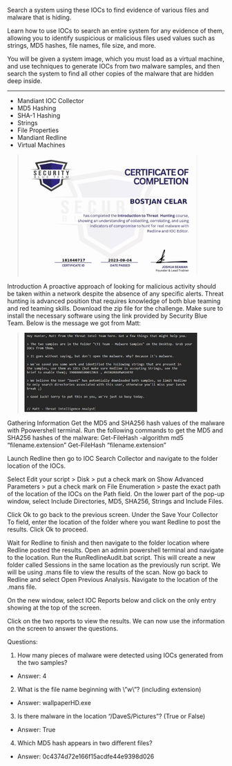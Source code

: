 Search a system using these IOCs to find evidence of various files and malware that is hiding.​

Learn how to use IOCs to search an entire system for any evidence of them, allowing you to identify suspicious or malicious files used values such as strings, MD5 hashes, file names, file size, and more.​

You will be given a system image, which you must load as a virtual machine, and use techniques to generate IOCs from two malware samples, and then search the system to find all other copies of the malware that are hidden deep inside.

---

- Mandiant IOC Collector
- MD5 Hashing
- SHA-1 Hashing
- Strings
- File Properties
- Mandiant Redline
- Virtual Machines


> <img width="400" src="https://github.com/C3LKO/Security-Blue-Team/blob/main/Assets/Introduction%20to%20Threat%20Hunting-course.jpg"> <br>



Introduction
A proactive approach of looking for malicious activity should be taken within a network despite the absence of any specific alerts.
Threat hunting is advanced position that requires knowledge of both blue teaming and red teaming skills. 
Download the zip file for the challenge. 
Make sure to install the necessary software using the link provided by Security Blue Team.
Below is the message we got from Matt:
 
> <img width="400" src="https://github.com/C3LKO/Security-Blue-Team/blob/main/Assets/threat%20hunting.jpg"> <br>

Gathering Information
Get the MD5 and SHA256 hash values of the malware with Ppowershell terminal. 
Run the following commands to get the MD5 and SHA256 hashes of the malware:
Get-FileHash -algorithm md5 “filename.extension”
Get-FileHash “filename.extension”

Launch Redline then go to IOC Search Collector and navigate to the folder location of the IOCs.

Select Edit your script > Disk > put a check mark on Show Advanced Parameters > put a check mark on File Enumeration > paste the exact path of the location of the IOCs on the Path field. On the lower part of the pop-up window, select Include Directories, MD5, SHA256, Strings and Include Files.

Click Ok to go back to the previous screen. Under the Save Your Collector To field, enter the location of the folder where you want Redline to post the results. Click Ok to proceed.

Wait for Redline to finish and then navigate to the folder location where Redline posted the results.
Open an admin powershell terminal and navigate to the location. Run the RunRedlineAudit.bat script.
This will create a new folder called Sessions in the same location as the previously run script. We will be using .mans file to view the results of the scan.
Now go back to Redline and select Open Previous Analysis. Navigate to the location of the .mans file.

On the new window, select IOC Reports below and click on the only entry showing at the top of the screen.

Click on the two reports to view the results. We can now use the information on the screen to answer the questions.

Questions:

1.	How many pieces of malware were detected using IOCs generated from the two samples?
- Answer: 4
2. What is the file name beginning with \”w\”? (including extension)
- Answer: wallpaperHD.exe
3. Is there malware in the location “/DaveS/Pictures”? (True or False)
- Answer: True
4. Which MD5 hash appears in two different files?
- Answer: 0c4374d72e166f15acdfe44e9398d026

